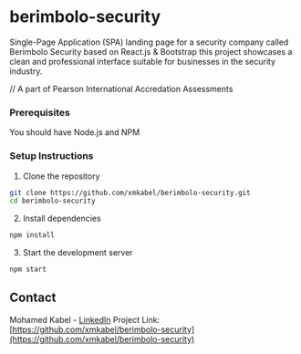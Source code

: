 # berimbolo-security
Single-Page Application (SPA) landing page for a security company called Berimbolo Security based on React.js & Bootstrap
this project showcases a clean and professional interface suitable for businesses in the security industry.

// A part of Pearson International Accredation Assessments

### Prerequisites

You should have Node.js and NPM

### Setup Instructions

1. Clone the repository
```bash
git clone https://github.com/xmkabel/berimbolo-security.git
cd berimbolo-security
```

2. Install dependencies
```bash
npm install
```

3. Start the development server
```bash
npm start
```

## Contact
Mohamed Kabel - [LinkedIn](https://www.linkedin.com/in/mohamedkabel)
Project Link: [https://github.com/xmkabel/berimbolo-security](https://github.com/xmkabel/berimbolo-security)
